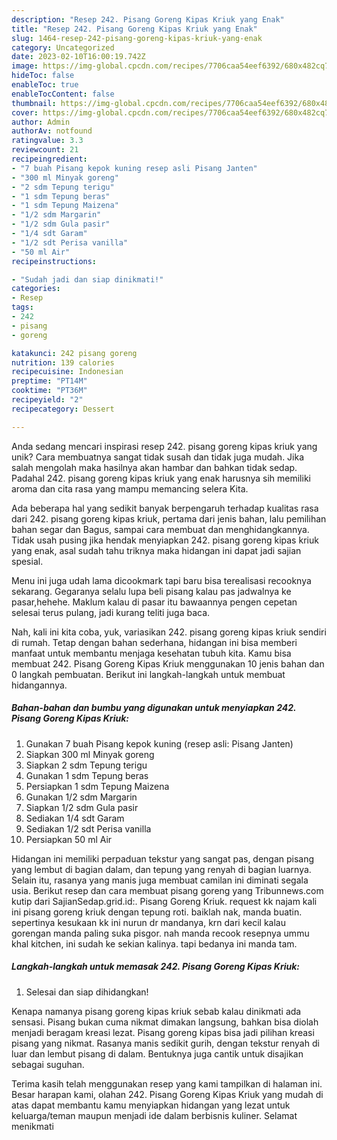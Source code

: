 ```yaml
---
description: "Resep 242. Pisang Goreng Kipas Kriuk yang Enak"
title: "Resep 242. Pisang Goreng Kipas Kriuk yang Enak"
slug: 1464-resep-242-pisang-goreng-kipas-kriuk-yang-enak
category: Uncategorized
date: 2023-02-10T16:00:19.742Z
image: https://img-global.cpcdn.com/recipes/7706caa54eef6392/680x482cq70/242-pisang-goreng-kipas-kriuk-foto-resep-utama.jpg
hideToc: false
enableToc: true
enableTocContent: false
thumbnail: https://img-global.cpcdn.com/recipes/7706caa54eef6392/680x482cq70/242-pisang-goreng-kipas-kriuk-foto-resep-utama.jpg
cover: https://img-global.cpcdn.com/recipes/7706caa54eef6392/680x482cq70/242-pisang-goreng-kipas-kriuk-foto-resep-utama.jpg
author: Admin
authorAv: notfound
ratingvalue: 3.3
reviewcount: 21
recipeingredient:
- "7 buah Pisang kepok kuning resep asli Pisang Janten"
- "300 ml Minyak goreng"
- "2 sdm Tepung terigu"
- "1 sdm Tepung beras"
- "1 sdm Tepung Maizena"
- "1/2 sdm Margarin"
- "1/2 sdm Gula pasir"
- "1/4 sdt Garam"
- "1/2 sdt Perisa vanilla"
- "50 ml Air"
recipeinstructions:

- "Sudah jadi dan siap dinikmati!"
categories:
- Resep
tags:
- 242
- pisang
- goreng

katakunci: 242 pisang goreng 
nutrition: 139 calories
recipecuisine: Indonesian
preptime: "PT14M"
cooktime: "PT36M"
recipeyield: "2"
recipecategory: Dessert

---
```





Anda sedang mencari inspirasi resep 242. pisang goreng kipas kriuk yang unik? Cara membuatnya sangat tidak susah dan tidak juga mudah. Jika salah mengolah maka hasilnya akan hambar dan bahkan tidak sedap. Padahal 242. pisang goreng kipas kriuk yang enak harusnya sih memiliki aroma dan cita rasa yang mampu memancing selera Kita.





Ada beberapa hal yang sedikit banyak berpengaruh terhadap kualitas rasa dari 242. pisang goreng kipas kriuk, pertama dari jenis bahan, lalu pemilihan bahan segar dan Bagus, sampai cara membuat dan menghidangkannya. Tidak usah pusing jika hendak menyiapkan 242. pisang goreng kipas kriuk yang enak,      asal sudah tahu triknya maka hidangan ini dapat jadi sajian spesial.














Menu ini juga udah lama dicookmark tapi baru bisa terealisasi recooknya sekarang. Gegaranya selalu lupa beli pisang kalau pas jadwalnya ke pasar,hehehe. Maklum kalau di pasar itu bawaannya pengen cepetan selesai terus pulang, jadi kurang teliti juga baca.






Nah, kali ini kita coba, yuk, variasikan 242. pisang goreng kipas kriuk sendiri di rumah. Tetap dengan bahan sederhana, hidangan ini bisa memberi manfaat untuk membantu menjaga kesehatan tubuh kita. Kamu bisa membuat 242. Pisang Goreng Kipas Kriuk menggunakan 10 jenis bahan dan 0 langkah pembuatan. Berikut ini langkah-langkah untuk membuat hidangannya.

<!--inarticleads1-->

##### Bahan-bahan dan bumbu yang digunakan untuk menyiapkan 242. Pisang Goreng Kipas Kriuk:

1. Gunakan 7 buah Pisang kepok kuning (resep asli: Pisang Janten)
1. Siapkan 300 ml Minyak goreng
1. Siapkan 2 sdm Tepung terigu
1. Gunakan 1 sdm Tepung beras
1. Persiapkan 1 sdm Tepung Maizena
1. Gunakan 1/2 sdm Margarin
1. Siapkan 1/2 sdm Gula pasir
1. Sediakan 1/4 sdt Garam
1. Sediakan 1/2 sdt Perisa vanilla
1. Persiapkan 50 ml Air


Hidangan ini memiliki perpaduan tekstur yang sangat pas, dengan pisang yang lembut di bagian dalam, dan tepung yang renyah di bagian luarnya. Selain itu, rasanya yang manis juga membuat camilan ini diminati segala usia. Berikut resep dan cara membuat pisang goreng yang Tribunnews.com kutip dari SajianSedap.grid.id:. Pisang Goreng Kriuk. request kk najam kali ini pisang goreng kriuk dengan tepung roti. baiklah nak, manda buatin. sepertinya kesukaan kk ini nurun dr mandanya, krn dari kecil kalau gorengan manda paling suka pisgor. nah manda recook resepnya ummu khal kitchen, ini sudah ke sekian kalinya. tapi bedanya ini manda tam. 

<!--inarticleads2-->

##### Langkah-langkah untuk memasak 242. Pisang Goreng Kipas Kriuk:


1. Selesai dan siap dihidangkan!

Kenapa namanya pisang goreng kipas kriuk sebab kalau dinikmati ada sensasi. Pisang bukan cuma nikmat dimakan langsung, bahkan bisa diolah menjadi beragam kreasi lezat. Pisang goreng kipas bisa jadi pilihan kreasi pisang yang nikmat. Rasanya manis sedikit gurih, dengan tekstur renyah di luar dan lembut pisang di dalam. Bentuknya juga cantik untuk disajikan sebagai suguhan. 

Terima kasih telah menggunakan resep yang kami tampilkan di halaman ini. Besar harapan kami, olahan 242. Pisang Goreng Kipas Kriuk yang mudah di atas dapat membantu kamu menyiapkan hidangan yang lezat untuk keluarga/teman maupun menjadi ide dalam berbisnis kuliner. Selamat menikmati
